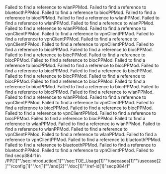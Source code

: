  Failed to find a reference to wlanPPMod.
 Failed to find a reference to bluetoothPPMod.
 Failed to find a reference to biocPPMod.
 Failed to find a reference to biocPPMod.
 Failed to find a reference to wlanPPMod.
 Failed to find a reference to wlanPPMod.
 Failed to find a reference to wlanPPMod.
 Failed to find a reference to wlanPPMod.
 Failed to find a reference to vpnClientPPMod.
 Failed to find a reference to vpnClientPPMod.
 Failed to find a reference to vpnClientPPMod.
 Failed to find a reference to vpnClientPPMod.
 Failed to find a reference to vpnClientPPMod.
 Failed to find a reference to biocPPMod.
 Failed to find a reference to biocPPMod.
 Failed to find a reference to biocPPMod.
 Failed to find a reference to biocPPMod.
 Failed to find a reference to biocPPMod.
 Failed to find a reference to biocPPMod.
 Failed to find a reference to biocPPMod.
 Failed to find a reference to biocPPMod.
 Failed to find a reference to biocPPMod.
 Failed to find a reference to biocPPMod.
 Failed to find a reference to biocPPMod.
 Failed to find a reference to biocPPMod.
 Failed to find a reference to biocPPMod.
 Failed to find a reference to biocPPMod.
 Failed to find a reference to biocPPMod.
 Failed to find a reference to wlanPPMod.
 Failed to find a reference to wlanPPMod.
 Failed to find a reference to vpnClientPPMod.
 Failed to find a reference to vpnClientPPMod.
 Failed to find a reference to biocPPMod.
 Failed to find a reference to biocPPMod.
 Failed to find a reference to vpnClientPPMod.
 Failed to find a reference to biocPPMod.
 Failed to find a reference to biocPPMod.
 Failed to find a reference to wlanPPMod.
 Failed to find a reference to wlanPPMod.
 Failed to find a reference to wlanPPMod.
 Failed to find a reference to vpnClientPPMod.
 Failed to find a reference to wlanPPMod.
 Failed to find a reference to vpnClientPPMod.
 Failed to find a reference to bluetoothPPMod.
 Failed to find a reference to bluetoothPPMod.
 Failed to find a reference to bluetoothPPMod.
 Failed to find a reference to vpnClientPPMod.
 Failed to find secp384r1 in /PP[1]""/sec:Introduction[1]""/sec:TOE_Usage[1]""/usecases[1]""/usecase[2]""/config[1]""/or[1]""/and[2]""/doc[1]""/ref-id[1]"secp384r1"
